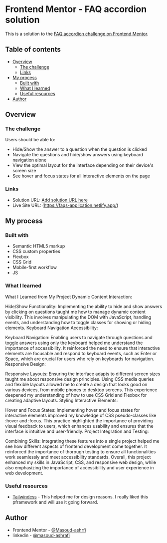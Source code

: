 # Frontend Mentor - FAQ accordion solution

This is a solution to the [FAQ accordion challenge on Frontend Mentor](https://www.frontendmentor.io/challenges/faq-accordion-wyfFdeBwBz).

## Table of contents

- [Overview](#overview)
  - [The challenge](#the-challenge)
  - [Links](#links)
- [My process](#my-process)
  - [Built with](#built-with)
  - [What I learned](#what-i-learned)
  - [Useful resources](#useful-resources)
- [Author](#author)

## Overview

### The challenge

Users should be able to:

- Hide/Show the answer to a question when the question is clicked
- Navigate the questions and hide/show answers using keyboard navigation alone
- View the optimal layout for the interface depending on their device's screen size
- See hover and focus states for all interactive elements on the page

### Links

- Solution URL: [Add solution URL here](https://your-solution-url.com)
- Live Site URL: (https://faqs-application.netlify.app/)

## My process

### Built with

- Semantic HTML5 markup
- CSS custom properties
- Flexbox
- CSS Grid
- Mobile-first workflow
- JS

### What I learned

What I Learned from My Project
Dynamic Content Interaction:

Hide/Show Functionality: Implementing the ability to hide and show answers by clicking on questions taught me how to manage dynamic content visibility. This involves manipulating the DOM with JavaScript, handling events, and understanding how to toggle classes for showing or hiding elements.
Keyboard Navigation Accessibility:

Keyboard Navigation: Enabling users to navigate through questions and toggle answers using only the keyboard helped me understand the importance of accessibility. It reinforced the need to ensure that interactive elements are focusable and respond to keyboard events, such as Enter or Space, which are crucial for users who rely on keyboards for navigation.
Responsive Design:

Responsive Layouts: Ensuring the interface adapts to different screen sizes taught me about responsive design principles. Using CSS media queries and flexible layouts allowed me to create a design that looks good on various devices, from mobile phones to desktop screens. This experience deepened my understanding of how to use CSS Grid and Flexbox for creating adaptive layouts.
Styling Interactive Elements:

Hover and Focus States: Implementing hover and focus states for interactive elements improved my knowledge of CSS pseudo-classes like :hover and :focus. This practice highlighted the importance of providing visual feedback to users, which enhances usability and ensures that the interface is intuitive and user-friendly.
Project Integration and Testing:

Combining Skills: Integrating these features into a single project helped me see how different aspects of frontend development come together. It reinforced the importance of thorough testing to ensure all functionalities work seamlessly and meet accessibility standards.
Overall, this project enhanced my skills in JavaScript, CSS, and responsive web design, while also emphasizing the importance of accessibility and user experience in web development.

### Useful resources

- [Tailwindcss](https://www.tailwindcss.com) - This helped me for design reasons. I really liked this pframework and will use it going forward.

## Author

- Frontend Mentor - [@Masoud-ashrfi](https://www.frontendmentor.io/profile/Masoud-ashrfi)
- linkedin - [@masoud-ashrafi](https://www.linkedin.com/in/masoud-ashrafi/)
